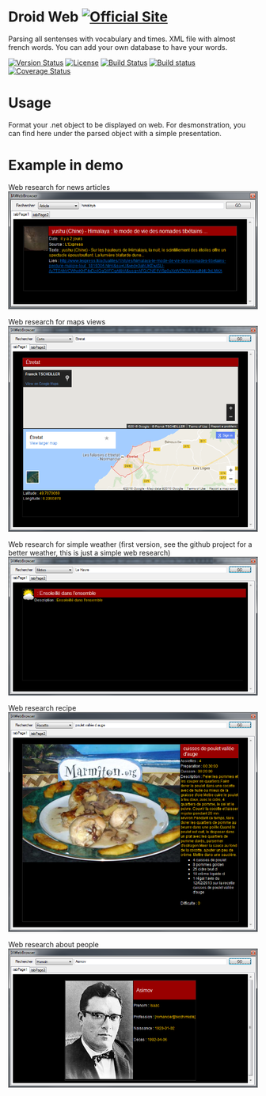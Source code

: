 # Droid Web [![Official Site](https://img.shields.io/badge/site-servodroid.com-orange.svg)](http://servodroid.com)

Parsing all sentenses with vocabulary and times. XML file with almost french words. You can add your own database to have your words.

[![Version Status](https://img.shields.io/nuget/v/Droid_Web.svg)](https://www.nuget.org/packages/Droid_Web/)
[![License](https://img.shields.io/github/license/brandondahler/Data.HashFunction.svg)](https://raw.githubusercontent.com/ThibaultMontaufray/Tools4Libraries/master/License)
[![Build Status](https://travis-ci.org/ThibaultMontaufray/Droid-web.svg?branch=master)](https://travis-ci.org/ThibaultMontaufray/Droid-web) 
[![Build status](https://ci.appveyor.com/api/projects/status/43gl0psxbowev4tu?svg=true)](https://ci.appveyor.com/project/ThibaultMontaufray/Droid-web)
[![Coverage Status](https://coveralls.io/repos/github/ThibaultMontaufray/Droid-Web/badge.svg?branch=master)](https://coveralls.io/github/ThibaultMontaufray/Droid-Web?branch=master)

# Usage

Format your .net object to be displayed on web.
For desmonstration, you can find here under the parsed object with a simple presentation.

# Example in demo

Web research for news articles
<img src="./demo1.png" />

Web research for maps views
<img src="./demo2.png" />

Web research for simple weather (first version, see the github project for a better weather, this is just a simple web research)
<img src="./demo3.png" />

Web research recipe
<img src="./demo4.png" />

Web research about people
<img src="./demo5.png" />

